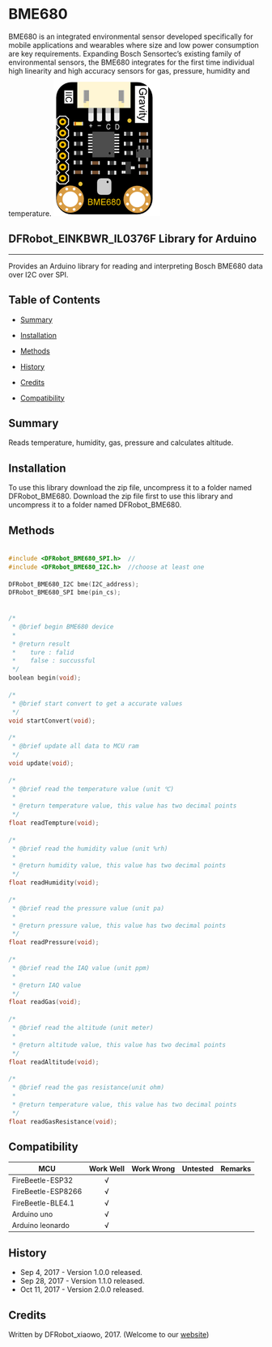 # BME680
BME680 is an integrated environmental sensor developed specifically for mobile applications and wearables where size and low power consumption are key requirements. Expanding Bosch Sensortec’s existing family of environmental sensors, the BME680 integrates for the first time individual high linearity and high accuracy sensors for gas, pressure, humidity and temperature.
![SVG1](https://raw.githubusercontent.com/DFRobot/binaryfiles/master/SEN0248/SEN0248svg1.png)
## DFRobot_EINKBWR_IL0376F Library for Arduino
---------------------------------------------------------
Provides an Arduino library for reading and interpreting Bosch BME680 data over I2C over SPI.

## Table of Contents

* [Summary](#summary)
* [Installation](#installation)
* [Methods](#methods)

* [History](#history)
* [Credits](#credits)
* [Compatibility](#compatibility)
<snippet>
<content>

## Summary

Reads temperature, humidity, gas, pressure and calculates altitude.

## Installation

To use this library download the zip file, uncompress it to a folder named DFRobot_BME680. 
Download the zip file first to use this library and uncompress it to a folder named DFRobot_BME680. 

## Methods

```C++

#include <DFRobot_BME680_SPI.h>  //
#include <DFRobot_BME680_I2C.h>  //choose at least one

DFRobot_BME680_I2C bme(I2C_address);
DFRobot_BME680_SPI bme(pin_cs);


/*
 * @brief begin BME680 device
 *
 * @return result
 *    ture : falid
 *    false : succussful
 */
boolean begin(void);

/*
 * @brief start convert to get a accurate values
 */
void startConvert(void);

/*
 * @brief update all data to MCU ram
 */
void update(void);

/*
 * @brief read the temperature value (unit ℃)
 *
 * @return temperature value, this value has two decimal points
 */
float readTempture(void);

/*
 * @brief read the humidity value (unit %rh)
 *
 * @return humidity value, this value has two decimal points
 */
float readHumidity(void);

/*
 * @brief read the pressure value (unit pa)
 *
 * @return pressure value, this value has two decimal points
 */
float readPressure(void);

/*
 * @brief read the IAQ value (unit ppm)
 *
 * @return IAQ value
 */
float readGas(void);

/*
 * @brief read the altitude (unit meter)
 *
 * @return altitude value, this value has two decimal points
 */
float readAltitude(void);

/*
 * @brief read the gas resistance(unit ohm)
 *
 * @return temperature value, this value has two decimal points
 */
float readGasResistance(void);

```

## Compatibility

MCU                | Work Well | Work Wrong | Untested  | Remarks
------------------ | :----------: | :----------: | :---------: | -----
FireBeetle-ESP32  |      √       |             |            | 
FireBeetle-ESP8266  |      √       |             |            | 
FireBeetle-BLE4.1 |       √      |             |            | 
Arduino uno |       √      |             |            | 
Arduino leonardo |      √       |             |            | 

## History

- Sep 4, 2017 - Version 1.0.0 released.
- Sep 28, 2017 - Version 1.1.0 released.
- Oct 11, 2017 - Version 2.0.0 released.

## Credits

Written by DFRobot_xiaowo, 2017. (Welcome to our [website](https://www.dfrobot.com/))
